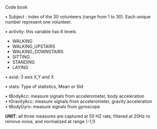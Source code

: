 Code book

•	Subject : index of the 30 volunteers (range from 1 to 30). Each unique number represent one volunteer.

•	activity: this variable has 6 levels
-	WALKING
-	WALKING_UPSTAIRS
-	WALKING_DOWNSTAIRS
-	SITTING
-	STANDING
-	LAYING

•	axial: 3 axis X,Y and X  
  
•	stats: Type of statistics, Mean or Std  
  
•	tBodyAcc: measure signals from accelerometer, body acceleration  
•	tGravityAcc: measure signals from accelerometer, gravity acceleration  
•	tBodyGyro: measure signals from gyroscope  

  
**UNIT**: all three measures  are captured at 50 HZ rate, filtered at 20Hz ro remove noise, and normalized at range (-1,1)   

